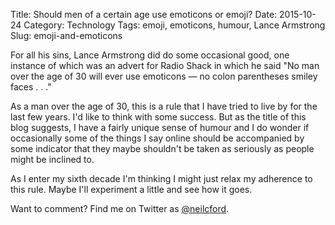 Title: Should men of a certain age use emoticons or emoji?
Date: 2015-10-24
Category: Technology
Tags: emoji, emoticons, humour, Lance Armstrong
Slug: emoji-and-emoticons

For all his sins, Lance Armstrong did do some occasional good, one instance of which was an advert for Radio Shack in which he said "No man over the age of 30 will ever use emoticons — no colon parentheses smiley faces . . ."

As a man over the age of 30, this is a rule that I have tried to live by for the last few years. I'd like to think with some success. But as the title of this blog suggests, I have a fairly unique sense of humour and I do wonder if occasionally some of the things I say online should be accompanied by some indicator that they maybe shouldn't be taken as seriously as people might be inclined to.

As I enter my sixth decade I'm thinking I might just relax my adherence to this rule. Maybe I'll experiment a little and see how it goes.

Want to comment? Find me on Twitter as [@neilcford](https://twitter.com/neilcford).
